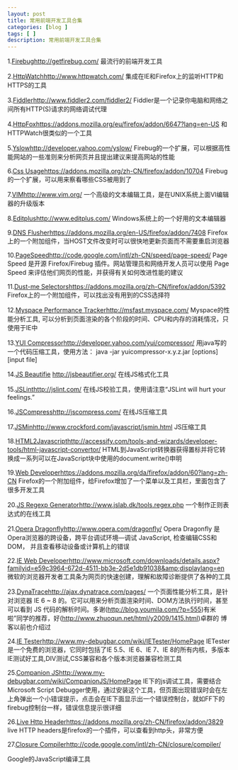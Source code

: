 ```yaml
---
layout: post
title: 常用前端开发工具合集
categories: [blog ]
tags: [ ]
description: 常用前端开发工具合集
---
```


1.[Firebug](http://getfirebug.com/)http://getfirebug.com/
最流行的前端开发工具

2.[HttpWatch](http://www.httpwatch.com/)http://www.httpwatch.com/
集成在IE和Firefox上的监听HTTP和HTTPS的工具

3.[Fiddler](http://www.fiddler2.com/fiddler2/)http://www.fiddler2.com/fiddler2/
Fiddler是一个记录你电脑和网络之间所有HTTP(S)请求的网络调试代理

4.[HttpFox](https://addons.mozilla.org/eu/firefox/addon/6647?lang=en-US)https://addons.mozilla.org/eu/firefox/addon/6647?lang=en-US
和HTTPWatch很类似的一个工具

5.[Yslow](http://developer.yahoo.com/yslow/)http://developer.yahoo.com/yslow/
Firebug的一个扩展，可以根据高性能网站的一些准则来分析网页并且提出建议来提高网站的性能

6.[Css Usage](https://addons.mozilla.org/zh-CN/firefox/addon/10704)https://addons.mozilla.org/zh-CN/firefox/addon/10704
Firebug的一个扩展，可以用来察看哪些CSS被用到了

7.[VIM](http://www.vim.org/)http://www.vim.org/
一个高级的文本编辑工具，是在UNIX系统上面VI编辑器的升级版本

8.[Editplus](http://www.editplus.com/)http://www.editplus.com/
Windows系统上的一个好用的文本编辑器

9.[DNS Flusher](https://addons.mozilla.org/en-US/firefox/addon/7408)https://addons.mozilla.org/en-US/firefox/addon/7408
Firefox上的一个附加组件，当HOST文件改变时可以很快地更新页面而不需要重启浏览器

10.[PageSpeed](http://code.google.com/intl/zh-CN/speed/page-speed/)http://code.google.com/intl/zh-CN/speed/page-speed/
Page Speed 是开源 Firefox/Firebug 插件。网站管理员和网络开发人员可以使用 Page Speed 来评估他们网页的性能，并获得有关如何改进性能的建议

11.[Dust-me Selectors](https://addons.mozilla.org/zh-CN/firefox/addon/5392)https://addons.mozilla.org/zh-CN/firefox/addon/5392
Firefox上的一个附加组件，可以找出没有用到的CSS选择符

12.[Myspace Performance Tracker](http://msfast.myspace.com/)http://msfast.myspace.com/
Myspace的性能分析工具, 可以分析到页面渲染的各个阶段的时间、CPU和内存的消耗情况，只使用于IE中

13.[YUI Compressor](http://developer.yahoo.com/yui/compressor/)http://developer.yahoo.com/yui/compressor/
用java写的一个代码压缩工具，使用方法： java -jar yuicompressor-x.y.z.jar [options] [input file]

14.[JS Beautifie](http://jsbeautifier.org/) http://jsbeautifier.org/
在线JS格式化工具

15.[JSLint](http://jslint.com/)http://jslint.com/
在线JS校验工具，使用请注意“JSLint will hurt your feelings.”

16.[JSCompress](http://jscompress.com/)http://jscompress.com/
在线JS压缩工具

17.[JSMin](http://www.crockford.com/%20/jsmin.html)http://www.crockford.com/javascript/jsmin.html
JS压缩工具

18.[HTML2Javascript](http://accessify.com/tools-and-wizards/developer-tools/html-%20-convertor/)http://accessify.com/tools-and-wizards/developer-tools/html-javascript-convertor/
HTML到JavaScript转换器获得置标并将它转换成一系列可以在JavaScript块中使用的document.write()申明

19.[Web Developer](https://addons.mozilla.org/da/firefox/addon/60?lang=zh-CN)https://addons.mozilla.org/da/firefox/addon/60?lang=zh-CN
Firefox的一个附加组件，给Firefox增加了一个菜单以及工具栏，里面包含了很多开发工具

20.[JS Regexp Generator](http://www.jslab.dk/tools.regex.php)http://www.jslab.dk/tools.regex.php
一个制作正则表达式的在线工具

21.[Opera Dragonfly](http://www.opera.com/dragonfly/)http://www.opera.com/dragonfly/
Opera Dragonfly 是Opera浏览器的跨设备，跨平台调试环境—调试 JavaScript, 检查编辑CSS和DOM， 并且查看移动设备或计算机上的错误

22.[IE Web Developer](http://www.microsoft.com/downloads/details.aspx?familyid=e59c3964-672d-4511-bb3e-2d5e1db91038&amp;displaylang=en)http://www.microsoft.com/downloads/details.aspx?familyid=e59c3964-672d-4511-bb3e-2d5e1db91038&amp;displaylang=en
微软的浏览器开发者工具条为网页的快速创建，理解和故障诊断提供了各种的工具

23.[DynaTrace](http://ajax.dynatrace.com/pages/)http://ajax.dynatrace.com/pages/
一个页面性能分析工具，是针对浏览器 IE 6 ~ 8 的。它可以用来分析页面渲染时间、DOM方法执行时间，甚至可以看到 JS 代码的解析时间。多谢(http://blog.youmila.com/?p=555)有米啦”同学的推荐，好(http://www.zhuoqun.net/html/y2009/1415.html)卓群的 博客以前也介绍过

24.[IE Tester](http://www.my-debugbar.com/wiki/IETester/HomePage)http://www.my-debugbar.com/wiki/IETester/HomePage
IETester是一个免费的浏览器，它同时包括了IE 5.5、IE 6、IE 7、IE 8的所有内核，多版本IE测试好工具,DIV测试,CSS兼容和各个版本浏览器兼容检测工具

25.[Companion JS](http://www.my-debugbar.com/wiki/CompanionJS/HomePage)http://www.my-debugbar.com/wiki/CompanionJS/HomePage
IE下的js调试工具，需要结合Microsoft Script Debugger使用，通过安装这个工具，但页面出现错误时会在左上角弹出一个小错误提示，点击会在IE下面显示出一个错误控制台，就如FF下的 firebug控制台一样，错误信息提示很详细

26.[Live Http Header](https://addons.mozilla.org/zh-CN/firefox/addon/3829)https://addons.mozilla.org/zh-CN/firefox/addon/3829
live HTTP headers是firefox的一个插件，可以查看到http头，非常方便

27.[Closure Compiler](http://code.google.com/intl/zh-CN/closure/compiler/)http://code.google.com/intl/zh-CN/closure/compiler/

Google的JavaScript编译工具

